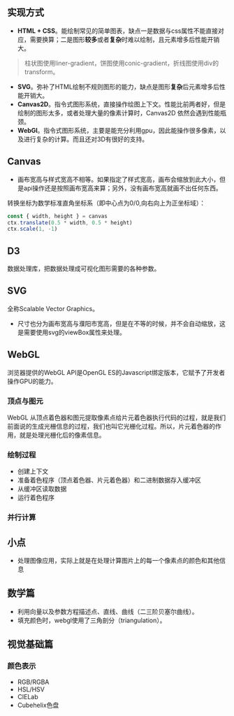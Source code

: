 ## 实现方式
- **HTML + CSS**。能绘制常见的简单图表，缺点一是数据与css属性不能直接对应，需要换算；二是图形**较多**或者**复杂**时难以绘制，且元素增多后性能开销大。
> 柱状图使用liner-gradient，饼图使用conic-gradient，折线图使用div的transform。
- **SVG**。弥补了HTML绘制不规则图形的能力，缺点是图形**复杂**后元素增多后性能开销大。
- **Canvas2D**。指令式图形系统，直接操作绘图上下文。性能比前两者好，但是绘制的图形太多，或者处理大量的像素计算时，Canvas2D 依然会遇到性能瓶颈。
- **WebGl**。指令式图形系统，主要是能充分利用gpu，因此能操作很多像素，以及进行复杂的计算。而且还对3D有很好的支持。

## Canvas
- 画布宽高与样式宽高不相等。如果指定了样式宽高，画布会缩放到此大小，但是api操作还是按照画布宽高来算；另外，没有画布宽高就画不出任何东西。

转换坐标为数学标准直角坐标系（即中心点为0/0,向右向上为正坐标域）：
``` javascript
const { width, height } = canvas
ctx.translate(0.5 * width, 0.5 * height)
ctx.scale(1, -1)
```

## D3
数据处理库，把数据处理成可视化图形需要的各种参数。

## SVG
全称Scalable Vector Graphics。
- 尺寸也分为画布宽高与濮阳市宽高，但是在不等的时候，并不会自动缩放，这是需要使用svg的viewBox属性来处理。

## WebGL
浏览器提供的WebGL API是OpenGL ES的Javascript绑定版本，它赋予了开发者操作GPU的能力。

### 顶点与图元
WebGL 从顶点着色器和图元提取像素点给片元着色器执行代码的过程，就是我们前面说的生成光栅信息的过程，我们也叫它光栅化过程。所以，片元着色器的作用，就是处理光栅化后的像素信息。

### 绘制过程
- 创建上下文
- 准备着色程序（顶点着色器、片元着色器）和二进制数据存入缓冲区
- 从缓冲区读取数据
- 运行着色程序

### 并行计算

## 小点
- 处理图像应用，实际上就是在处理计算图片上的每一个像素点的颜色和其他信息

## 数学篇
- 利用向量以及参数方程描述点、直线、曲线（二三阶贝塞尔曲线）。
- 填充颜色时，webgl使用了三角剖分（triangulation）。

## 视觉基础篇
### 颜色表示
- RGB/RGBA
- HSL/HSV
- CIELab
- Cubehelix色盘